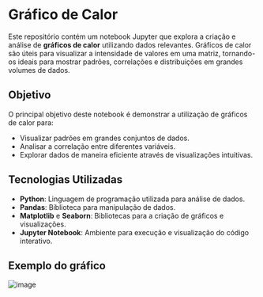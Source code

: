 # Gráfico de Calor

Este repositório contém um notebook Jupyter que explora a criação e análise de **gráficos de calor** utilizando dados relevantes. Gráficos de calor são úteis para visualizar a intensidade de valores em uma matriz, tornando-os ideais para mostrar padrões, correlações e distribuições em grandes volumes de dados.

## Objetivo

O principal objetivo deste notebook é demonstrar a utilização de gráficos de calor para:

- Visualizar padrões em grandes conjuntos de dados.
- Analisar a correlação entre diferentes variáveis.
- Explorar dados de maneira eficiente através de visualizações intuitivas.

## Tecnologias Utilizadas

- **Python**: Linguagem de programação utilizada para análise de dados.
- **Pandas**: Biblioteca para manipulação de dados.
- **Matplotlib** e **Seaborn**: Bibliotecas para a criação de gráficos e visualizações.
- **Jupyter Notebook**: Ambiente para execução e visualização do código interativo.

## Exemplo do gráfico

![image](https://github.com/user-attachments/assets/2f91b1f3-abe2-4e67-830b-17265a4b10d0)
